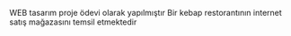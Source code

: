 WEB tasarım proje ödevi olarak yapılmıştır Bir kebap restorantının internet satış mağazasını temsil etmektedir 
